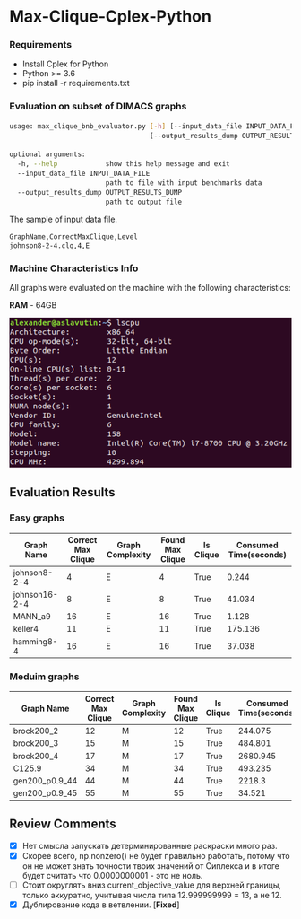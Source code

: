 # Max-Clique-Cplex-Python


### Requirements
 - Install Cplex for Python
 - Python >= 3.6
 - pip install -r requirements.txt

### Evaluation on subset of DIMACS graphs
```bash
usage: max_clique_bnb_evaluator.py [-h] [--input_data_file INPUT_DATA_FILE]
                                   [--output_results_dump OUTPUT_RESULTS_DUMP]

optional arguments:
  -h, --help            show this help message and exit
  --input_data_file INPUT_DATA_FILE
                        path to file with input benchmarks data
  --output_results_dump OUTPUT_RESULTS_DUMP
                        path to output file

```

The sample of input data file.

```text
GraphName,CorrectMaxClique,Level
johnson8-2-4.clq,4,E
```

### Machine Characteristics Info
All graphs were evaluated on the machine with the following characteristics:

**RAM** - 64GB


![](imgs/machine_info.png)

## Evaluation Results

### Easy graphs

|Graph Name   |Correct Max Clique|Graph Complexity|Found Max Clique|Is Clique|Consumed Time(seconds)|
|-------------|------------------|----------------|----------------|---------|-------------|
|johnson8-2-4 |4                 |E               |4               |True     |0.244        |
|johnson16-2-4|8                 |E               |8               |True     |41.034       |
|MANN_a9      |16                |E               |16              |True     |1.128        |
|keller4      |11                |E               |11              |True     |175.136      |
|hamming8-4   |16                |E               |16              |True     |37.038       |

### Meduim graphs

|Graph Name   |Correct Max Clique|Graph Complexity|Found Max Clique|Is Clique|Consumed Time(seconds)|
|-------------|------------------|----------------|----------------|---------|-------------|
|brock200_2 |12                |M               |12               |True     |244.075        |
|brock200_3 |15                 |M                 |15               |True     |484.801      |
|brock200_4      |17               |M                |17              |True     |2680.945        |
|C125.9    |34               |M                 |34              |True     |493.235      |
|gen200_p0.9_44  |44                |M                  |44              |True     |2218.3       |
|gen200_p0.9_45  |55                |M                  |55              |True     |34.521      |


## Review Comments

- [x] Нет смысла запускать детерминированные раскраски много раз. 
- [x] Скорее всего, np.nonzero() не будет правильно работать, потому что он не может знать точности твоих значений от Сиплекса и в итоге будет считать что 0.0000000001 - это не ноль.
- [ ] Cтоит округлять  вниз current_objective_value для верхней границы, только аккуратно, учитывая числа типа 12.999999999 = 13, а не 12.
- [x] Дублирование кода в ветвлении. [**Fixed**]